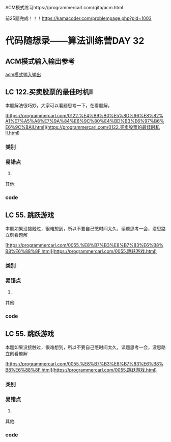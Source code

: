 ACM模式练习https://programmercarl.com/qita/acm.html

前25题完成！！！https://kamacoder.com/problempage.php?pid=1003

# 代码随想录——算法训练营DAY 32

## ACM模式输入输出参考
[acm模式输入输出](https://blog.csdn.net/qq_46046431/article/details/129266738?ops_request_misc=%257B%2522request%255Fid%2522%253A%2522170488815716800197032506%2522%252C%2522scm%2522%253A%252220140713.130102334.pc%255Fall.%2522%257D&request_id=170488815716800197032506&biz_id=0&utm_medium=distribute.pc_search_result.none-task-blog-2~all~first_rank_ecpm_v1~rank_v31_ecpm-2-129266738-null-null.142%5Ev99%5Epc_search_result_base6&utm_term=acm%E6%A8%A1%E5%BC%8F%E8%AF%BB%E5%85%A5vector&spm=1018.2226.3001.4187)
## LC 122.买卖股票的最佳时机II 

本题解法很巧妙，大家可以看题思考一下，在看题解。

[https://programmercarl.com/0122.%E4%B9%B0%E5%8D%96%E8%82%A1%E7%A5%A8%E7%9A%84%E6%9C%80%E4%BD%B3%E6%97%B6%E6%9C%BAII.html](https://programmercarl.com/0122.买卖股票的最佳时机II.html)



### 类别



### 易错点

1. 

其他:

### code



## LC 55. 跳跃游戏

 

本题如果没接触过，很难想到，所以不要自己憋时间太久，读题思考一会，没思路立刻看题解

 

[https://programmercarl.com/0055.%E8%B7%B3%E8%B7%83%E6%B8%B8%E6%88%8F.html](https://programmercarl.com/0055.跳跃游戏.html)



### 类别



### 易错点

1. 

其他:

### code



## LC 55. 跳跃游戏

本题如果没接触过，很难想到，所以不要自己憋时间太久，读题思考一会，没思路立刻看题解

 

[https://programmercarl.com/0055.%E8%B7%B3%E8%B7%83%E6%B8%B8%E6%88%8F.html](https://programmercarl.com/0055.跳跃游戏.html)



### 类别



### 易错点

1. 

其他:

### code